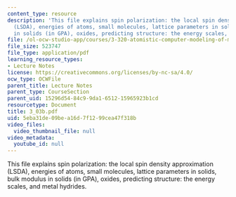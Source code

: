 ```yaml
---
content_type: resource
description: 'This file explains spin polarization: the local spin density approximation
  (LSDA), energies of atoms, small molecules, lattice parameters in solids, bulk modulus
  in solids (in GPA), oxides, predicting structure: the energy scales, and metal hydrides.'
file: /ol-ocw-studio-app/courses/3-320-atomistic-computer-modeling-of-materials-sma-5107-spring-2005/5eba31de09bea16d7f1299cea47f318b_3_03b.pdf
file_size: 523747
file_type: application/pdf
learning_resource_types:
- Lecture Notes
license: https://creativecommons.org/licenses/by-nc-sa/4.0/
ocw_type: OCWFile
parent_title: Lecture Notes
parent_type: CourseSection
parent_uid: 15296d54-84c9-9da1-6512-15965923b1cd
resourcetype: Document
title: 3_03b.pdf
uid: 5eba31de-09be-a16d-7f12-99cea47f318b
video_files:
  video_thumbnail_file: null
video_metadata:
  youtube_id: null
---
```

This file explains spin polarization: the local spin density approximation (LSDA), energies of atoms, small molecules, lattice parameters in solids, bulk modulus in solids (in GPA), oxides, predicting structure: the energy scales, and metal hydrides.